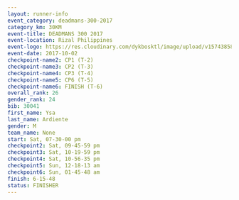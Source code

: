 ```yaml
---
layout: runner-info 
event_category: deadmans-300-2017 
category_km: 30KM 
event-title: DEADMANS 300 2017 
event-location: Rizal Philippines 
event-logo: https://res.cloudinary.com/dykbosktl/image/upload/v1574385898/Logo/2017-DM300-Logo_ljecaw.jpg 
event-date: 2017-10-02 
checkpoint-name2: CP1 (T-2) 
checkpoint-name3: CP2 (T-3) 
checkpoint-name4: CP3 (T-4) 
checkpoint-name5: CP6 (T-5) 
checkpoint-name6: FINISH (T-6) 
overall_rank: 26
gender_rank: 24
bib: 30041
first_name: Ysa
last_name: Ardiente
gender: M
team_name: None
start: Sat, 07-30-00 pm
checkpoint2: Sat, 09-45-59 pm
checkpoint3: Sat, 10-19-59 pm
checkpoint4: Sat, 10-56-35 pm
checkpoint5: Sun, 12-18-13 am
checkpoint6: Sun, 01-45-48 am
finish: 6-15-48
status: FINISHER
---
```

